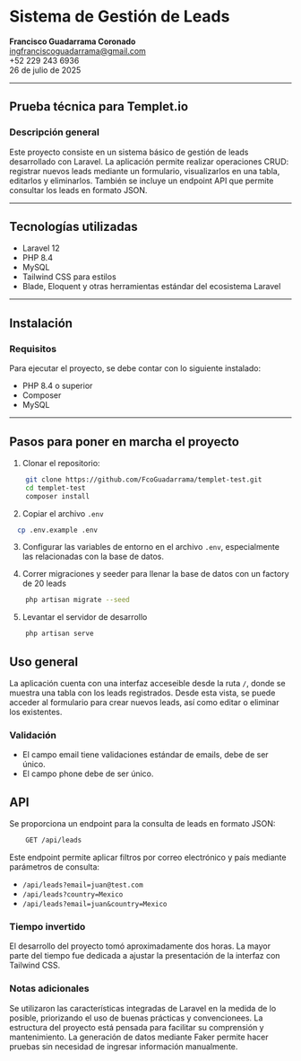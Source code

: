 # Sistema de Gestión de Leads

**Francisco Guadarrama Coronado**  
ingfranciscoguadarrama@gmail.com  
+52 229 243 6936  
26 de julio de 2025

---

## Prueba técnica para Templet.io

### Descripción general

Este proyecto consiste en un sistema básico de gestión de leads desarrollado con Laravel. La aplicación permite realizar operaciones CRUD: registrar nuevos leads mediante un formulario, visualizarlos en una tabla, editarlos y eliminarlos. También se incluye un endpoint API que permite consultar los leads en formato JSON.

---

## Tecnologías utilizadas

- Laravel 12
- PHP 8.4
- MySQL
- Tailwind CSS para estilos
- Blade, Eloquent y otras herramientas estándar del ecosistema Laravel

---

## Instalación

### Requisitos

Para ejecutar el proyecto, se debe contar con lo siguiente instalado:

- PHP 8.4 o superior
- Composer
- MySQL

---

## Pasos para poner en marcha el proyecto

1. Clonar el repositorio:

```bash
    git clone https://github.com/FcoGuadarrama/templet-test.git
    cd templet-test
    composer install
```

2. Copiar el archivo `.env`
```bash
  cp .env.example .env
```

3. Configurar las variables de entorno en el archivo `.env`, especialmente las relacionadas con la base de datos.

4. Correr migraciones y seeder para llenar la base de datos con un factory de 20 leads

```bash
    php artisan migrate --seed
```
5. Levantar el servidor de desarrollo
```bash
    php artisan serve
```

## Uso general

La aplicación cuenta con una interfaz acceseible desde la ruta `/`, donde se muestra una tabla con los leads registrados. Desde esta vista, se puede acceder al formulario para crear nuevos leads, así como editar o eliminar los existentes.

### Validación

- El campo email tiene validaciones estándar de emails, debe de ser único.
- El campo phone debe de ser único.

## API

Se proporciona un endpoint para la consulta de leads en formato JSON:

```bash
    GET /api/leads
```
Este endpoint permite aplicar filtros por correo electrónico y país mediante parámetros de consulta:
- `/api/leads?email=juan@test.com`
- `/api/leads?country=Mexico`
- `/api/leads?email=juan&country=Mexico`


### Tiempo invertido 

El desarrollo del proyecto tomó aproximadamente dos horas. La mayor parte del tiempo fue dedicada a ajustar la presentación de la interfaz con Tailwind CSS.

### Notas adicionales

Se utilizaron las características integradas de Laravel en la medida de lo posible, priorizando el uso de buenas prácticas y convencionees. La estructura del proyecto está pensada para facilitar su comprensión y mantenimiento. La generación de datos mediante Faker permite hacer pruebas sin necesidad de ingresar información manualmente.
